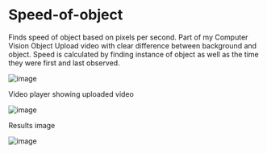 # Speed-of-object
 Finds speed of object based on pixels per second.
Part of my Computer Vision Object
Upload video with clear difference between background and object.
Speed is calculated by finding instance of object as well as the time they were first and last observed.

![image](https://user-images.githubusercontent.com/81590642/120934237-f5160100-c716-11eb-8bb8-06fbcad8eeea.png)


Video player showing uploaded video

![image](https://user-images.githubusercontent.com/81590642/120934370-900edb00-c717-11eb-840f-5e603ffa875a.png)


Results image

![image](https://user-images.githubusercontent.com/81590642/120934378-9dc46080-c717-11eb-8d9d-a45d58491698.png)
